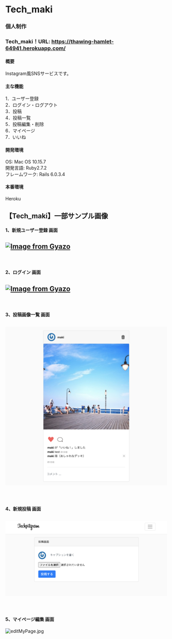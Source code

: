 # Tech_maki
### 個人制作

### Tech_maki！URL: https://thawing-hamlet-64941.herokuapp.com/

#### 概要
Instagram風SNSサービスです。  

#### 主な機能
1．ユーザー登録　　  
2．ログイン・ログアウト　　  
3．投稿  
4．投稿一覧  
5．投稿編集・削除   
6．マイページ  
7．いいね   

#### 開発環境
OS: Mac OS 10.15.7  
開発言語: Ruby2.7.2  
フレームワーク: Rails 6.0.3.4  

#### 本番環境  
Heroku

## 【Tech_maki】一部サンプル画像   
#### 1、新規ユーザー登録 画面  
[![Image from Gyazo](https://i.gyazo.com/6896b89a295b091eeb94ed69f0af8dad.png)](https://gyazo.com/6896b89a295b091eeb94ed69f0af8dad)
-----------
　  
#### 2、ログイン 画面  
[![Image from Gyazo](https://i.gyazo.com/6896b89a295b091eeb94ed69f0af8dad.png)](https://gyazo.com/6896b89a295b091eeb94ed69f0af8dad)
-----------
　  
#### 3、投稿画像一覧 画面  
![imageList.jpg](https://raw.githubusercontent.com/makisouu/tech_maki/master/%E6%8A%95%E7%A8%BF%E7%94%BB%E5%83%8F.png)
-----------
　  
#### 4、新規投稿 画面
![post.jpg](https://raw.githubusercontent.com/makisouu/tech_maki/master/%E6%96%B0%E8%A6%8F%E6%8A%95%E7%A8%BF%E7%94%BB%E9%9D%A2.png)
-----------
　  
#### 5、マイページ編集 画面
![editMyPage.jpg](https://raw.githubusercontent.com/makisouu/tech_maki/master/%E3%83%9E%E3%82%A4%E3%83%98%E3%82%9A%E3%83%BC%E3%82%B7%E3%82%99%E7%B7%A8%E9%9B%86%E7%94%BB%E9%9D%A2.png)
